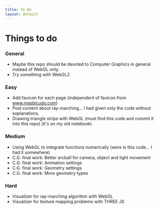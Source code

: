 ```yaml
---
title: To Do
layout: default
---
```


# Things to do

### General

- Maybe this repo should be devoted to Computer Graphics in general instead of WebGL only.
- Try something with WebGL2

### Easy

- Add favicon for each page (independent of favicon from www.masbicudo.com)
- Post content about ray-marching... I had given only the code without explanations.
- Drawing triangle strips with WebGL (must find this code and commit it into this repo)
    (it's on my old notebook)

### Medium

- Using WebGL to integrate functions numerically (were is this code... I had it somewhere)
- C.G. final work: Better arcball for camera, object and light movement
- C.G. final work: Animation settings
- C.G. final work: Geometry settings
- C.G. final work: More geometry types

### Hard

- Visualizer for ray-marching algorithm with WebGL
- Visualizer for texture mapping problems with THREE JS
